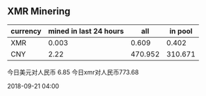 ## XMR Minering

|currency|mined in last 24 hours|all|in pool|
|---|---|---|---|
|XMR|0.003|0.609|0.402|
|CNY|2.22|470.952|310.671|

今日美元对人民币 6.85	今日xmr对人民币773.68


2018-09-21 04:00